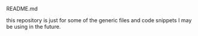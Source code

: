 README.md

this repository is just for some of the generic files and code snippets I may be using in the future.